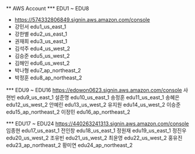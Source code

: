 ** AWS Account
*** EDU1 ~ EDU8 
- https://574332806849.signin.aws.amazon.com/console
- 강민서  edu1_us_east_1
- 강한별  edu2_us_east_1
- 권재희  edu3_us_east_1
- 김석주  edu4_us_west_2
- 김승준  edu5_us_west_2
- 김해인  edu6_us_west_2
- 박나형  edu7_ap_northeast_2
- 박정훈  edu8_ap_northeast_2

*** EDU9 ~ EDU16
https://edowon0623.signin.aws.amazon.com/console
사현빈  edu9_us_east_1
설준명  edu10_us_east_1
송정훈  edu11_us_east_1
송혜은  edu12_us_west_2
안예린  edu13_us_west_2
유지원  edu14_us_west_2
이승준  edu15_ap_northeast_2
이정민  edu16_ap_northeast_2

*** EDU17 ~ EDU24
https://440263241313.signin.aws.amazon.com/console
임종현  edu17_us_east_1
전인창  edu18_us_east_1
정원재  edu19_us_east_1
정진우  edu20_us_west_2
조유빈  edu21_us_west_2
최윤영  edu22_us_west_2
홍유진  edu23_ap_northeast_2
황미연  edu24_ap_northeast_2